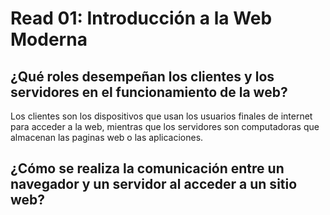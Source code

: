 # Read 01: Introducción a la Web Moderna

## ¿Qué roles desempeñan los clientes y los servidores en el funcionamiento de la web?
Los clientes son los dispositivos que usan los usuarios finales de internet para acceder a la web, mientras que los servidores
son computadoras que almacenan las paginas web o las aplicaciones. 

## ¿Cómo se realiza la comunicación entre un navegador y un servidor al acceder a un sitio web?
